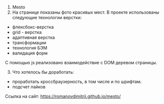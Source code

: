1. Mesto
2. На странице показаны фото красивых мест.
   В проекте использованы следующие технологии верстки:

- флексбокс-верстка
- grid - верстка
- адаптивная верстка
- трансформации
- технология БЭМ
- валидация форм

С помощью js реализовано взаимодействие с DOM деревом страницы.

3. Что хотелось бы доработать:

- проработать кроссбраузерность, в том числе и по шрифтам.
- подсчет лайков

Ссылка на сайт: https://romanovdimitrii.github.io/mesto/
